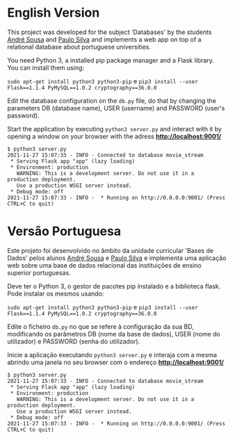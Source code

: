 # English Version

This project was developed for the subject 'Databases' by the students [André Sousa](https://github.com/anfisou) and [Paulo Silva](https://github.com/WrekingPanda) and implements a web app on top of a relational database about portuguese universities.

You need Python 3, a installed pip package manager and a Flask library. You can install them using:

``` sudo apt-get install python3 python3-pip ``` e  ``` pip3 install --user Flask==1.1.4 PyMySQL==1.0.2 cryptography==36.0.0 ```

Edit the database configuration on the ```db.py``` file, do that by changing the parameters DB (database name), USER (username) and PASSWORD (user's password).

Start the application by executing ```python3 server.py``` and interact with it by opening a window on your browser with the adress [__http://localhost:9001/__](http://localhost:9001/) 

```
$ python3 server.py
2021-11-27 15:07:33 - INFO - Connected to database movie_stream
 * Serving Flask app "app" (lazy loading)
 * Environment: production
   WARNING: This is a development server. Do not use it in a production deployment.
   Use a production WSGI server instead.
 * Debug mode: off
2021-11-27 15:07:33 - INFO -  * Running on http://0.0.0.0:9001/ (Press CTRL+C to quit)
```

# Versão Portuguesa

Este projeto foi desenvolvido no âmbito da unidade curricular 'Bases de Dados' pelos alunos [André Sousa](https://github.com/anfisou) e [Paulo Silva](https://github.com/Panda-Hacks) e implementa uma aplicação web sobre uma base de dados relacional das instituições de ensino superior portuguesas.


Deve ter o Python 3, o gestor de pacotes pip instalado e a biblioteca flask. Pode instalar os mesmos usando:

``` sudo apt-get install python3 python3-pip ``` e  ``` pip3 install --user Flask==1.1.4 PyMySQL==1.0.2 cryptography==36.0.0 ```

Edite o ficheiro ```db.py``` no que se refere à configuração da sua BD, modificando os parâmetros DB (nome da base de dados), USER (nome do utilizador) e PASSWORD (senha do utilizador).



Inicie a aplicação executando ```python3 server.py``` e interaja com a mesma
abrindo uma janela no seu browser  com o endereço [__http://localhost:9001/__](http://localhost:9001/) 

```
$ python3 server.py
2021-11-27 15:07:33 - INFO - Connected to database movie_stream
 * Serving Flask app "app" (lazy loading)
 * Environment: production
   WARNING: This is a development server. Do not use it in a production deployment.
   Use a production WSGI server instead.
 * Debug mode: off
2021-11-27 15:07:33 - INFO -  * Running on http://0.0.0.0:9001/ (Press CTRL+C to quit)

